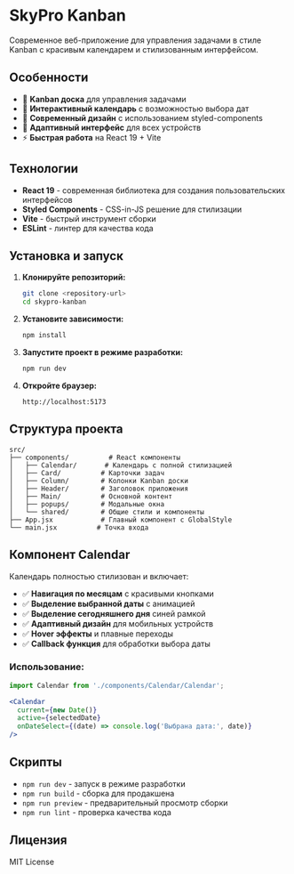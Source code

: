 # SkyPro Kanban

Современное веб-приложение для управления задачами в стиле Kanban с красивым календарем и стилизованным интерфейсом.

## Особенности

- 🎯 **Kanban доска** для управления задачами
- 📅 **Интерактивный календарь** с возможностью выбора дат
- 🎨 **Современный дизайн** с использованием styled-components
- 📱 **Адаптивный интерфейс** для всех устройств
- ⚡ **Быстрая работа** на React 19 + Vite

## Технологии

- **React 19** - современная библиотека для создания пользовательских интерфейсов
- **Styled Components** - CSS-in-JS решение для стилизации
- **Vite** - быстрый инструмент сборки
- **ESLint** - линтер для качества кода

## Установка и запуск

1. **Клонируйте репозиторий:**
   ```bash
   git clone <repository-url>
   cd skypro-kanban
   ```

2. **Установите зависимости:**
   ```bash
   npm install
   ```

3. **Запустите проект в режиме разработки:**
   ```bash
   npm run dev
   ```

4. **Откройте браузер:**
   ```
   http://localhost:5173
   ```

## Структура проекта

```
src/
├── components/          # React компоненты
│   ├── Calendar/       # Календарь с полной стилизацией
│   ├── Card/          # Карточки задач
│   ├── Column/        # Колонки Kanban доски
│   ├── Header/        # Заголовок приложения
│   ├── Main/          # Основной контент
│   ├── popups/        # Модальные окна
│   └── shared/        # Общие стили и компоненты
├── App.jsx            # Главный компонент с GlobalStyle
└── main.jsx          # Точка входа
```

## Компонент Calendar

Календарь полностью стилизован и включает:

- ✅ **Навигация по месяцам** с красивыми кнопками
- ✅ **Выделение выбранной даты** с анимацией
- ✅ **Выделение сегодняшнего дня** синей рамкой
- ✅ **Адаптивный дизайн** для мобильных устройств
- ✅ **Hover эффекты** и плавные переходы
- ✅ **Callback функция** для обработки выбора даты

### Использование:

```jsx
import Calendar from './components/Calendar/Calendar';

<Calendar 
  current={new Date()} 
  active={selectedDate}
  onDateSelect={(date) => console.log('Выбрана дата:', date)}
/>
```

## Скрипты

- `npm run dev` - запуск в режиме разработки
- `npm run build` - сборка для продакшена
- `npm run preview` - предварительный просмотр сборки
- `npm run lint` - проверка качества кода

## Лицензия

MIT License
